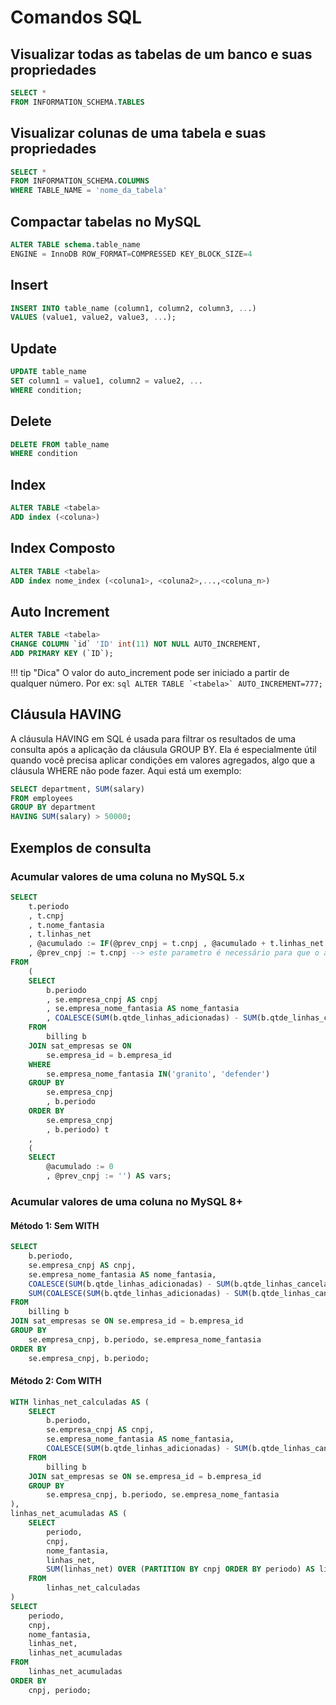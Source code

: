 # Comandos SQL

## Visualizar todas as tabelas de um banco e suas propriedades
```sql
SELECT * 
FROM INFORMATION_SCHEMA.TABLES 
```
## Visualizar colunas de uma tabela e suas propriedades
```sql
SELECT * 
FROM INFORMATION_SCHEMA.COLUMNS 
WHERE TABLE_NAME = 'nome_da_tabela'
```

## Compactar tabelas no MySQL
```sql
ALTER TABLE schema.table_name 
ENGINE = InnoDB ROW_FORMAT=COMPRESSED KEY_BLOCK_SIZE=4
```

## Insert
```sql
INSERT INTO table_name (column1, column2, column3, ...)
VALUES (value1, value2, value3, ...); 
```

## Update
```sql
UPDATE table_name
SET column1 = value1, column2 = value2, ...
WHERE condition; 
```

## Delete
```sql
DELETE FROM table_name 
WHERE condition
```

## Index
```sql
ALTER TABLE <tabela> 
ADD index (<coluna>)
```

## Index Composto
```sql
ALTER TABLE <tabela> 
ADD index nome_index (<coluna1>, <coluna2>,...,<coluna_n>)
```

## Auto Increment
```sql
ALTER TABLE <tabela>
CHANGE COLUMN `id` 'ID' int(11) NOT NULL AUTO_INCREMENT,
ADD PRIMARY KEY (`ID`);
```
!!! tip "Dica"
    O valor do auto_increment pode ser iniciado a partir de qualquer número. Por ex:
    ```sql
    ALTER TABLE `<tabela>`
    AUTO_INCREMENT=777;
    ```

## Cláusula HAVING
A cláusula HAVING em SQL é usada para filtrar os resultados de uma consulta após a aplicação da cláusula GROUP BY. Ela é especialmente útil quando você precisa aplicar condições em valores agregados, algo que a cláusula WHERE não pode fazer. Aqui está um exemplo:
~~~sql
SELECT department, SUM(salary)
FROM employees
GROUP BY department
HAVING SUM(salary) > 50000;
~~~

## Exemplos de consulta
### Acumular valores de uma coluna no MySQL 5.x
```sql
SELECT
	t.periodo
	, t.cnpj
	, t.nome_fantasia
	, t.linhas_net
	, @acumulado := IF(@prev_cnpj = t.cnpj , @acumulado + t.linhas_net , t.linhas_net) AS linhas_acumulado
	, @prev_cnpj := t.cnpj --> este parametro é necessário para que o acumulado seja calculado corretamente
FROM
	(
	SELECT
		b.periodo
		, se.empresa_cnpj AS cnpj
		, se.empresa_nome_fantasia AS nome_fantasia
		, COALESCE(SUM(b.qtde_linhas_adicionadas) - SUM(b.qtde_linhas_canceladas), 0) AS linhas_net
	FROM
		billing b
	JOIN sat_empresas se ON
		se.empresa_id = b.empresa_id
	WHERE
		se.empresa_nome_fantasia IN('granito', 'defender')
	GROUP BY
		se.empresa_cnpj
		, b.periodo
	ORDER BY
		se.empresa_cnpj
		, b.periodo) t
	,
    (
	SELECT
		@acumulado := 0
		, @prev_cnpj := '') AS vars;
```
### Acumular valores de uma coluna no MySQL 8+
#### Método 1: Sem WITH
~~~sql
SELECT
    b.periodo,
    se.empresa_cnpj AS cnpj,
    se.empresa_nome_fantasia AS nome_fantasia,
    COALESCE(SUM(b.qtde_linhas_adicionadas) - SUM(b.qtde_linhas_canceladas), 0) AS linhas_net,
    SUM(COALESCE(SUM(b.qtde_linhas_adicionadas) - SUM(b.qtde_linhas_canceladas), 0)) OVER (PARTITION BY se.empresa_cnpj ORDER BY b.periodo) AS linhas_net_acumuladas
FROM
    billing b
JOIN sat_empresas se ON se.empresa_id = b.empresa_id
GROUP BY
    se.empresa_cnpj, b.periodo, se.empresa_nome_fantasia
ORDER BY
    se.empresa_cnpj, b.periodo;
~~~

#### Método 2: Com WITH
~~~sql
WITH linhas_net_calculadas AS (
    SELECT
        b.periodo,
        se.empresa_cnpj AS cnpj,
        se.empresa_nome_fantasia AS nome_fantasia,
        COALESCE(SUM(b.qtde_linhas_adicionadas) - SUM(b.qtde_linhas_canceladas), 0) AS linhas_net
    FROM
        billing b
    JOIN sat_empresas se ON se.empresa_id = b.empresa_id
    GROUP BY
        se.empresa_cnpj, b.periodo, se.empresa_nome_fantasia
),
linhas_net_acumuladas AS (
    SELECT
        periodo,
        cnpj,
        nome_fantasia,
        linhas_net,
        SUM(linhas_net) OVER (PARTITION BY cnpj ORDER BY periodo) AS linhas_net_acumuladas
    FROM
        linhas_net_calculadas
)
SELECT
    periodo,
    cnpj,
    nome_fantasia,
    linhas_net,
    linhas_net_acumuladas
FROM
    linhas_net_acumuladas
ORDER BY
    cnpj, periodo;

~~~
